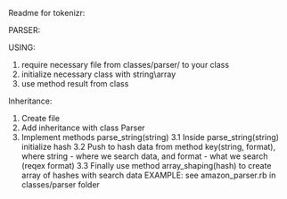 Readme for tokenizr:

PARSER:

USING:

1. require necessary file from classes/parser/ to your class
2. initialize necessary class with string\array
3. use method result from class

Inheritance:

1. Create file
2. Add inheritance with class Parser
3. Implement methods parse_string(string)
  3.1 Inside parse_string(string) initialize hash
  3.2 Push to hash data from method key(string, format), where string - where we search data, and format - what  we search (reqex format)
  3.3 Finally use method array_shaping(hash) to create array of hashes with search data
  EXAMPLE: see amazon_parser.rb in classes/parser folder
